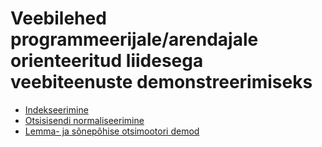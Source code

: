 # Veebilehed programmeerijale/arendajale orienteeritud liidesega veebiteenuste demonstreerimiseks

* [Indekseerimine](https://github.com/estnltk/smart-search/tree/main/wp/wp_indekseerija)
* [Otsisisendi normaliseerimine](https://github.com/estnltk/smart-search/tree/main/wp/wp_indekseerija)
* [Lemma- ja sõnepõhise otsimootori demod](https://github.com/estnltk/smart-search/tree/main/wp/wp_otsing)
